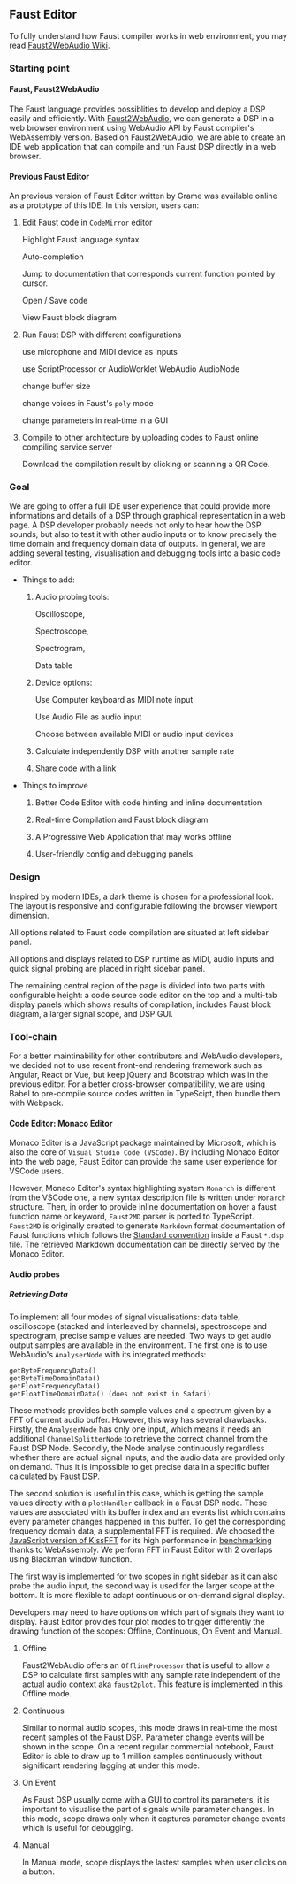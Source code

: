 ## Faust Editor
To fully understand how Faust compiler works in web environment, you may read [Faust2WebAudio Wiki](https://github.com/Fr0stbyteR/faust2webaudio/wiki).

### Starting point
#### Faust, Faust2WebAudio
The Faust language provides possiblities to develop and deploy a DSP easily and efficiently. With [Faust2WebAudio](https://github.com/Fr0stbyteR/faust2webaudio), we can generate a DSP in a web browser environment using WebAudio API by Faust compiler's WebAssembly version. Based on Faust2WebAudio, we are able to create an IDE web application that can compile and run Faust DSP directly in a web browser.

#### Previous Faust Editor
An previous version of Faust Editor written by Grame was available online as a prototype of this IDE.
In this version, users can:

1. Edit Faust code in `CodeMirror` editor

    Highlight Faust language syntax

    Auto-completion

    Jump to documentation that corresponds current function pointed by cursor.

    Open / Save code

    View Faust block diagram

2. Run Faust DSP with different configurations

    use microphone and MIDI device as inputs

    use ScriptProcessor or AudioWorklet WebAudio AudioNode

    change buffer size

    change voices in Faust's `poly` mode

    change parameters in real-time in a GUI

3. Compile to other architecture by uploading codes to Faust online compiling service server

    Download the compilation result by clicking or scanning a QR Code.

### Goal

We are going to offer a full IDE user experience that could provide more informations and details of a DSP through graphical representation in a web page. A DSP developer probably needs not only to hear how the DSP sounds, but also to test it with other audio inputs or to know precisely the time domain and frequency domain data of outputs. In general, we are adding several testing, visualisation and debugging tools into a basic code editor. 

- Things to add: 

    1. Audio probing tools: 

        Oscilloscope, 

        Spectroscope,

        Spectrogram,

        Data table

    2. Device options: 

        Use Computer keyboard as MIDI note input

        Use Audio File as audio input

        Choose between available MIDI or audio input devices

    3. Calculate independently DSP with another sample rate

    4. Share code with a link

- Things to improve

    1. Better Code Editor with code hinting and inline documentation

    2. Real-time Compilation and Faust block diagram

    3. A Progressive Web Application that may works offline

    4. User-friendly config and debugging panels

### Design

Inspired by modern IDEs, a dark theme is chosen for a professional look. The layout is responsive and configurable following the browser viewport dimension.

All options related to Faust code compilation are situated at left sidebar panel.

All options and displays related to DSP runtime as MIDI, audio inputs and quick signal probing are placed in right sidebar panel.

The remaining central region of the page is divided into two parts with configurable height: a code source code editor on the top and a multi-tab display panels which shows results of compilation, includes Faust block diagram, a larger signal scope, and DSP GUI.

### Tool-chain
For a better maintinability for other contributors and WebAudio developers, we decided not to use recent front-end rendering framework such as Angular, React or Vue, but keep jQuery and Bootstrap which was in the previous editor. For a better cross-browser compatibility, we are using Babel to pre-compile source codes written in TypeScipt, then bundle them with Webpack. 

#### Code Editor: Monaco Editor
Monaco Editor is a JavaScript package maintained by Microsoft, which is also the core of `Visual Studio Code (VSCode)`. By including Monaco Editor into the web page, Faust Editor can provide the same user experience for VSCode users.

However, Monaco Editor's syntax highlighting system `Monarch` is different from the VSCode one, a new syntax description file is written under `Monarch` structure. Then, in order to provide inline documentation on hover a faust function name or keyword, `Faust2MD` parser is ported to TypeScript. `Faust2MD` is originally created to generate `Markdown` format documentation of Faust functions which follows the [Standard convention](https://github.com/grame-cncm/faustlibraries) inside a Faust `*.dsp` file. The retrieved Markdown documentation can be directly served by the Monaco Editor.

#### Audio probes
##### Retrieving Data
To implement all four modes of signal visualisations: data table, oscilloscope (stacked and interleaved by channels), spectroscope and spectrogram, precise sample values are needed. Two ways to get audio output samples are available in the environment. The first one is to use WebAudio's `AnalyserNode` with its integrated methods:

    get​Byte​Frequency​Data()
    get​Byte​Time​Domain​Data()
    getFloatFrequencyData()
    get​Float​Time​Domain​Data() (does not exist in Safari)

These methods provides both sample values and a spectrum given by a FFT of current audio buffer. However, this way has several drawbacks. Firstly, the `AnalyserNode` has only one input, which means it needs an additional `ChannelSplitterNode` to retrieve the correct channel from the Faust DSP Node. Secondly, the Node analyse continuously regardless whether there are actual signal inputs, and the audio data are provided only on demand. Thus it is impossible to get precise data in a specific buffer calculated by Faust DSP.

The second solution is useful in this case, which is getting the sample values directly with a `plotHandler` callback in a Faust DSP node. These values are associated with its buffer index and an events list which contains every parameter changes happened in this buffer. To get the corresponding frequency domain data, a supplemental FFT is required. We choosed the [JavaScript version of KissFFT](https://github.com/j-funk/kissfft-js) for its high performance in [benchmarking](https://github.com/j-funk/js-dsp-test/) thanks to WebAssembly. We perform FFT in Faust Editor with 2 overlaps using Blackman window function. 

The first way is implemented for two scopes in right sidebar as it can also probe the audio input, the second way is used for the larger scope at the bottom. It is more flexible to adapt continuous or on-demand signal display.

Developers may need to have options on which part of signals they want to display. Faust Editor provides four plot modes to trigger differently the drawing function of the scopes: Offline, Continuous, On Event and Manual. 

1. Offline

    Faust2WebAudio offers an `OfflineProcessor` that is useful to allow a DSP to calculate first samples with any sample rate independent of the actual audio context aka `faust2plot`. This feature is implemented in this Offline mode.

2. Continuous

    Similar to normal audio scopes, this mode draws in real-time the most recent samples of the Faust DSP. Parameter change events will be shown in the scope. On a recent regular commercial notebook, Faust Editor is able to draw up to 1 million samples continuously without significant rendering lagging at under this mode.

3. On Event

    As Faust DSP usually come with a GUI to control its parameters, it is important to visualise the part of signals while parameter changes. In this mode, scope draws only when it captures parameter change events which is useful for debugging.

4. Manual

    In Manual mode, scope displays the lastest samples when user clicks on a button. 

